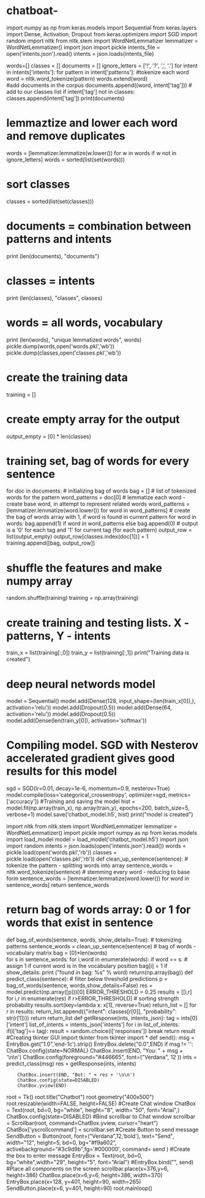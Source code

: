 # chatboat-

import numpy as np
from keras.models import Sequential
from keras.layers import Dense, Activation, Dropout
from keras.optimizers import SGD
import random
import nltk
from nltk.stem import WordNetLemmatizer
lemmatizer = WordNetLemmatizer()
import json
import pickle
intents_file = open('intents.json').read()
intents = json.loads(intents_file)



words=[]
classes = []
documents = []
ignore_letters = ['!', '?', ',', '.']
for intent in intents['intents']:
    for pattern in intent['patterns']:
        #tokenize each word
        word = nltk.word_tokenize(pattern)
        words.extend(word)        
        #add documents in the corpus
        documents.append((word, intent['tag']))
        # add to our classes list
        if intent['tag'] not in classes:
            classes.append(intent['tag'])
print(documents)


# lemmaztize and lower each word and remove duplicates
words = [lemmatizer.lemmatize(w.lower()) for w in words if w not in ignore_letters]
words = sorted(list(set(words)))
# sort classes
classes = sorted(list(set(classes)))
# documents = combination between patterns and intents
print (len(documents), "documents")
# classes = intents
print (len(classes), "classes", classes)
# words = all words, vocabulary
print (len(words), "unique lemmatized words", words)
pickle.dump(words,open('words.pkl','wb'))
pickle.dump(classes,open('classes.pkl','wb'))


# create the training data
training = []
# create empty array for the output
output_empty = [0] * len(classes)
# training set, bag of words for every sentence
for doc in documents:
    # initializing bag of words
    bag = []
    # list of tokenized words for the pattern
    word_patterns = doc[0]
    # lemmatize each word - create base word, in attempt to represent related words
    word_patterns = [lemmatizer.lemmatize(word.lower()) for word in word_patterns]
    # create the bag of words array with 1, if word is found in current pattern
    for word in words:
        bag.append(1) if word in word_patterns else bag.append(0)
    # output is a '0' for each tag and '1' for current tag (for each pattern)
    output_row = list(output_empty)
    output_row[classes.index(doc[1])] = 1
    training.append([bag, output_row])
# shuffle the features and make numpy array
random.shuffle(training)
training = np.array(training)
# create training and testing lists. X - patterns, Y - intents
train_x = list(training[:,0])
train_y = list(training[:,1])
print("Training data is created")



# deep neural networds model
model = Sequential()
model.add(Dense(128, input_shape=(len(train_x[0]),), activation='relu'))
model.add(Dropout(0.5))
model.add(Dense(64, activation='relu'))
model.add(Dropout(0.5))
model.add(Dense(len(train_y[0]), activation='softmax'))
# Compiling model. SGD with Nesterov accelerated gradient gives good results for this model
sgd = SGD(lr=0.01, decay=1e-6, momentum=0.9, nesterov=True)
model.compile(loss='categorical_crossentropy', optimizer=sgd, metrics=['accuracy'])
#Training and saving the model 
hist = model.fit(np.array(train_x), np.array(train_y), epochs=200, batch_size=5, verbose=1)
model.save('chatbot_model.h5', hist)
print("model is created")


import nltk
from nltk.stem import WordNetLemmatizer
lemmatizer = WordNetLemmatizer()
import pickle
import numpy as np
from keras.models import load_model
model = load_model('chatbot_model.h5')
import json
import random
intents = json.loads(open('intents.json').read())
words = pickle.load(open('words.pkl','rb'))
classes = pickle.load(open('classes.pkl','rb'))
def clean_up_sentence(sentence):
    # tokenize the pattern - splitting words into array
    sentence_words = nltk.word_tokenize(sentence)
    # stemming every word - reducing to base form
    sentence_words = [lemmatizer.lemmatize(word.lower()) for word in sentence_words]
    return sentence_words
# return bag of words array: 0 or 1 for words that exist in sentence
def bag_of_words(sentence, words, show_details=True):
    # tokenizing patterns
    sentence_words = clean_up_sentence(sentence)
    # bag of words - vocabulary matrix
    bag = [0]*len(words)  
    for s in sentence_words:
        for i,word in enumerate(words):
            if word == s: 
                # assign 1 if current word is in the vocabulary position
                bag[i] = 1
                if show_details:
                    print ("found in bag: %s" % word)
    return(np.array(bag))
def predict_class(sentence):
    # filter below  threshold predictions
    p = bag_of_words(sentence, words,show_details=False)
    res = model.predict(np.array([p]))[0]
    ERROR_THRESHOLD = 0.25
    results = [[i,r] for i,r in enumerate(res) if r>ERROR_THRESHOLD]
    # sorting strength probability
    results.sort(key=lambda x: x[1], reverse=True)
    return_list = []
    for r in results:
        return_list.append({"intent": classes[r[0]], "probability": str(r[1])})
    return return_list
def getResponse(ints, intents_json):
    tag = ints[0]['intent']
    list_of_intents = intents_json['intents']
    for i in list_of_intents:
        if(i['tag']== tag):
            result = random.choice(i['responses'])
            break
    return result
#Creating tkinter GUI
import tkinter
from tkinter import *
def send():
    msg = EntryBox.get("1.0",'end-1c').strip()
    EntryBox.delete("0.0",END)
    if msg != '':
        ChatBox.config(state=NORMAL)
        ChatBox.insert(END, "You: " + msg + '\n\n')
        ChatBox.config(foreground="#446665", font=("Verdana", 12 )) 
        ints = predict_class(msg)
        res = getResponse(ints, intents)
        
        ChatBox.insert(END, "Bot: " + res + '\n\n')           
        ChatBox.config(state=DISABLED)
        ChatBox.yview(END)
root = Tk()
root.title("Chatbot")
root.geometry("400x500")
root.resizable(width=FALSE, height=FALSE)
#Create Chat window
ChatBox = Text(root, bd=0, bg="white", height="8", width="50", font="Arial",)
ChatBox.config(state=DISABLED)
#Bind scrollbar to Chat window
scrollbar = Scrollbar(root, command=ChatBox.yview, cursor="heart")
ChatBox['yscrollcommand'] = scrollbar.set
#Create Button to send message
SendButton = Button(root, font=("Verdana",12,'bold'), text="Send", width="12", height=5,
                    bd=0, bg="#f9a602", activebackground="#3c9d9b",fg='#000000',
                    command= send )
#Create the box to enter message
EntryBox = Text(root, bd=0, bg="white",width="29", height="5", font="Arial")
#EntryBox.bind("<Return>", send)
#Place all components on the screen
scrollbar.place(x=376,y=6, height=386)
ChatBox.place(x=6,y=6, height=386, width=370)
EntryBox.place(x=128, y=401, height=90, width=265)
SendButton.place(x=6, y=401, height=90)
root.mainloop()

